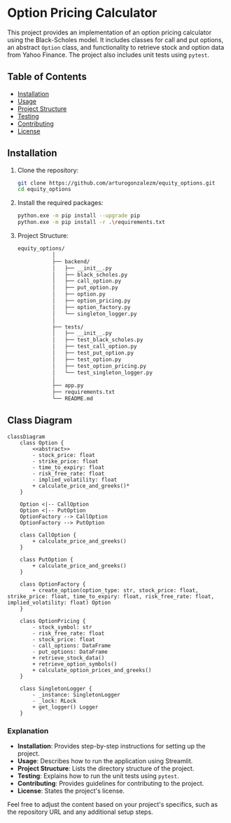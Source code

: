# Option Pricing Calculator

This project provides an implementation of an option pricing calculator using the Black-Scholes model. It includes classes for call and put options, an abstract `Option` class, and functionality to retrieve stock and option data from Yahoo Finance. The project also includes unit tests using `pytest`.

## Table of Contents

- [Installation](#installation)
- [Usage](#usage)
- [Project Structure](#project-structure)
- [Testing](#testing)
- [Contributing](#contributing)
- [License](#license)

## Installation

1. Clone the repository:
   ```sh
   git clone https://github.com/arturogonzalezm/equity_options.git
   cd equity_options
    ```
   
2. Install the required packages:

    ```sh
    python.exe -m pip install --upgrade pip
    python.exe -m pip install -r .\requirements.txt
    ```
   
3. Project Structure:

    ```sh
    equity_options/
               │
               ├── backend/
               │   ├── __init__.py
               │   ├── black_scholes.py
               │   ├── call_option.py
               │   ├── put_option.py
               │   ├── option.py
               │   ├── option_pricing.py
               │   ├── option_factory.py
               │   └── singleton_logger.py
               │
               ├── tests/
               │   ├── __init__.py
               │   ├── test_black_scholes.py
               │   ├── test_call_option.py
               │   ├── test_put_option.py
               │   ├── test_option.py
               │   ├── test_option_pricing.py
               │   └── test_singleton_logger.py
               │
               ├── app.py
               ├── requirements.txt
               └── README.md
    ```

## Class Diagram

```mermaid
classDiagram
    class Option {
        <<abstract>>
        - stock_price: float
        - strike_price: float
        - time_to_expiry: float
        - risk_free_rate: float
        - implied_volatility: float
        + calculate_price_and_greeks()*
    }

    Option <|-- CallOption
    Option <|-- PutOption
    OptionFactory --> CallOption
    OptionFactory --> PutOption

    class CallOption {
        + calculate_price_and_greeks()
    }

    class PutOption {
        + calculate_price_and_greeks()
    }

    class OptionFactory {
        + create_option(option_type: str, stock_price: float, strike_price: float, time_to_expiry: float, risk_free_rate: float, implied_volatility: float) Option
    }

    class OptionPricing {
        - stock_symbol: str
        - risk_free_rate: float
        - stock_price: float
        - call_options: DataFrame
        - put_options: DataFrame
        + retrieve_stock_data()
        + retrieve_option_symbols()
        + calculate_option_prices_and_greeks()
    }

    class SingletonLogger {
        - _instance: SingletonLogger
        - _lock: RLock
        + get_logger() Logger
    }
```

### Explanation

- **Installation**: Provides step-by-step instructions for setting up the project.
- **Usage**: Describes how to run the application using Streamlit.
- **Project Structure**: Lists the directory structure of the project.
- **Testing**: Explains how to run the unit tests using `pytest`.
- **Contributing**: Provides guidelines for contributing to the project.
- **License**: States the project's license.

Feel free to adjust the content based on your project's specifics, such as the repository URL and any additional setup steps.

